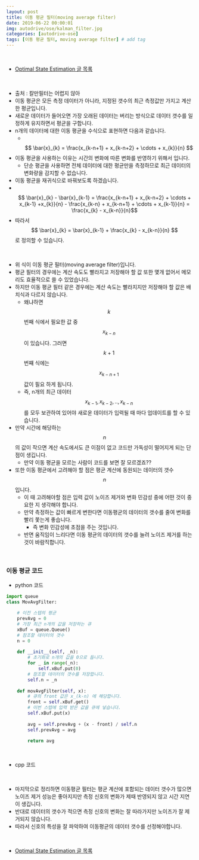 ```yaml
---
layout: post
title: 이동 평균 필터(moving average filter)
date: 2019-06-22 00:00:01
img: autodrive/ose/kalman_filter.jpg
categories: [autodrive-ose] 
tags: [이동 평균 필터, moving average filter] # add tag
---
```


<br>

- [Optimal State Estimation 글 목록](https://gaussian37.github.io/autodrive-ose-table/)

<br>

- 출처 : 칼만필터는 어렵지 않아
- 이동 평균은 모든 측정 데이터가 아니라, 지정된 갯수의 최근 측정값만 가지고 계산한 평균입니다.
- 새로운 데이터가 들어오면 가장 오래된 데이터는 버리는 방식으로 데이터 갯수를 일정하게 유지하면서 평균을 구합니다.
- n개의 데이터에 대한 이동 평균을 수식으로 표현하면 다음과 같습니다.
    - 　$$ \bar{x}_{k} = \frac{x_{k-n+1} + x_{k-n+2} + \cdots + x_{k}}{n} $$
- 이동 평균을 사용하는 이유는 시간의 변화에 따른 변화를 반영하기 위해서 입니다.
    - 단순 평균을 사용하면 전체 데이터에 대한 평균만을 측정하므로 최근 데이터의 변화량을 감지할 수 없습니다.
- 이동 평균을 재귀식으로 바꿔보도록 하겠습니다.
- 　$$ \bar{x}_{k} - \bar{x}_{k-1} = \frac{x_{k-n+1} + x_{k-n+2} + \cdots + x_{k-1} +x_{k}}{n} - \frac{x_{k-n} + x_{k-n+1} + \cdots + x_{k-1}}{n} = \frac{x_{k} - x_{k-n}}{n}$$
- 따라서 $$ \bar{x}_{k} = \bar{x}_{k-1} + \frac{x_{k} - x_{k-n}}{n} $$ 로 정의할 수 있습니다.

<br>

- 위 식이 이동 평균 필터(moving average filter)입니다.
- 평균 필터의 경우에는 계산 속도도 빨라지고 저장해야 할 값 또한 몇개 없어서 메모리도 효율적으로 쓸 수 있었습니다.
- 하지만 이동 평균 필터 같은 경우에는 계산 속도는 빨라지지만 저장해야 할 값은 배치식과 다르지 않습니다.
    - 왜냐하면 $$ k $$번째 식에서 필요한 값 중 $$ x_{k-n} $$이 있습니다. 그러면 $$ k + 1 $$번쨰 식에는 $$ x_{k-n+1} $$ 값이 필요 하게 됩니다.
    - 즉, n개의 최근 데이터 $$ x_{k-1}, x_{k-2}, .. , x_{k-n} $$를 모두 보관하여 있어야 새로운 데이터가 입력될 때 마다 업데이트를 할 수 있습니다.
- 만약 시간에 해당하는 $$ n $$의 값이 작으면 계산 속도에서도 큰 이점이 없고 코드만 가독성이 떨어지게 되는 단점이 생깁니다.
    - 만약 이동 평균을 모르는 사람이 코드를 보면 잘 모르겠죠??
- 또한 이동 평균에서 고려해야 할 점은 평균 계산에 동원되는 데이터의 갯수 $$ n $$ 입니다.
    - 이 때 고려해야할 점은 입력 값이 노이즈 제거와 변화 민감성 중에 어떤 것이 중요한 지 생각해야 합니다.
    - 만약 측정하는 값이 빠르게 변한다면 이동평균의 데이터의 갯수를 줄여 변화를 빨리 쫓는게 좋습니다.
        - 즉 변화 민감성에 초점을 주는 것입니다.
    - 반면 움직임이 느리다면 이동 평균의 데이터의 갯수를 늘려 노이즈 제거를 하는 것이 바람직합니다.

<br>

### 이동 평균 코드

- python 코드

```python
import queue
class MovAvgFilter:
    
    # 이전 스텝의 평균
    prevAvg = 0
    # 가장 최근 n개의 값을 저장하는 큐
    xBuf = queue.Queue()
    # 참조할 데이터의 갯수
    n = 0
    
    def __init__(self, _n):
        # 초기화로 n개의 값을 0으로 둡니다.
        for _ in range(_n):
            self.xBuf.put(0)
        # 참조할 데이터의 갯수를 저장합니다.
        self.n = _n
    
    def movAvgFilter(self, x):
        # 큐의 front 값은 x_(k-n) 에 해당합니다.
        front = self.xBuf.get()
        # 이번 스텝에 입력 받은 값을 큐에 넣습니다.
        self.xBuf.put(x)
        
        avg = self.prevAvg + (x - front) / self.n     
        self.prevAvg = avg
        
        return avg      
```

<br>

- cpp 코드

<br>

- 마지막으로 정리하면 이동평균 필터는 평균 계산에 포함되는 데이터 갯수가 많으면 노이즈 제거 성능은 좋아지지만 측정 신호의 변화가 제때 반영되지 않고 시간 지연이 생깁니다.
- 반대로 데이터의 갯수가 적으면 측정 신호의 변화는 잘 따라가지만 노이즈가 잘 제거되지 않습니다.
- 따라서 신호의 특성을 잘 파악하여 이동평균의 데이터 갯수를 선정해야합니다.

<br>

- [Optimal State Estimation 글 목록](https://gaussian37.github.io/autodrive-ose-table/)

<br>